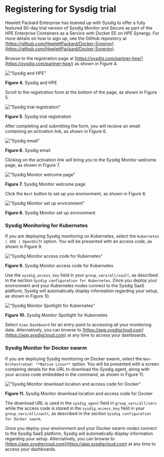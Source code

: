 # Registering for Sysdig trial

Hewlett Packard Enterprise has teamed up with Sysdig to offer a fully featured 90-day trial version of Sysdig Monitor and Secure as part of the HPE Enterprise Containers as a Service with Docker EE on HPE Synergy. For more details on how to sign up, see the GitHub repository at [https://github.com/HewlettPackard/Docker-Synergy](https://github.com/HewlettPackard/Docker-Synergy).

Browse to the registration page at [https://sysdig.com/partner-hpe/](https://sysdig.com/partner-hpe/) as shown in Figure 4.

![ "Sysdig and HPE"][media-sysdig-hpe-png]

**Figure 4.** Sysdig and HPE

Scroll to the registration form at the bottom of the page, as shown in Figure 5.

![ "Sysdig trial registration"][media-sysdig-registration-png]

**Figure 5.** Sysdig trial registration

After completing and submitting the form, you will receive an email containing an activation link, as shown in Figure 6.

![ "Sysdig email"][media-sysdig-email-png]

**Figure 6.** Sysdig email

Clicking on the activation link will bring you to the Sysdig Monitor welcome page, as shown in Figure 7.

![ "Sysdig Monitor welcome page"][media-sysdig-monitor-welcome-png]

**Figure 7.** Sysdig Monitor welcome page

Click the `Next` button to set up you environment, as shown in Figure 8.

![ "Sysdig Monitor set up environment"][media-sysdig-setup-env-png]

**Figure 8.** Sysdig Monitor set up environment

### Sysdig Monitoring for Kubernetes

If you are deploying Sysdig monitoring on Kubernetes, select the `Kubernetes | GKE | OpenShift` option. You will be presented with an access code, as shown in Figure 9.

![ "Sysdig Monitor access code for Kubernetes"][media-sysdig-k8s-png]

**Figure 9.** Sysdig Monitor access code for Kubernetes

Use the `sysdig_access_key` field in your `group_vars/all/vault`, as described in the section `Sysdig configuration for Kubernetes`. Once you deploy your environment and your Kubernetes nodes connect to the Sysdig SaaS platform, Sysdig will automatically display information regarding your setup, as shown in Figure 10.

![ "Sysdig Monitor Spotlight for Kubernetes"][media-sysdig-k8s-spotlight-png]

**Figure 10.** Sysdig Monitor Spotlight for Kubernetes

Select `View Dashboard` for an entry point to accessing all your monitoring data. Alternatively, you can browse to [https://app.sysdigcloud.com](https://app.sysdigcloud.com) at any time to access your dashboards.

### Sysdig Monitor for Docker swarm

If you are deploying Sysdig monitoring on Docker swarm, select the `Non-Orchestrated: **Native Linux**` option. You will be presented with a screen containing details for the URL to download the Sysdig agent, along with your access code embedded in the command, as shown in Figure 11.

![ "Sysdig Monitor download location and access code for Docker"][media-sysdig-docker-png]

**Figure 11.** Sysdig Monitor download location and access code for Docker

The download URL is used in the `sysdig_agent` field in `group_vars/all/vars` while the access code is stored in the `sysdig_access_key` field in your `group_vars/all/vault`, as described in the section `Sysdig configuration for Docker swarm`.

Once you deploy your environment and your Docker swarm nodes connect to the Sysdig SaaS platform, Sysdig will automatically display information regarding your setup. Alternatively, you can browse to [https://app.sysdigcloud.com](https://app.sysdigcloud.com) at any time to access your dashboards.



[media-sysdig-hpe-png]:<../media/sysdig-hpe.png> "Figure 4. Sysdig and HPE"
[media-sysdig-registration-png]:<../media/sysdig-registration.png> "Figure 5. Sysdig trial registration"
[media-sysdig-email-png]:<../media/sysdig-email.png> "Figure 6. Sysdig email"
[media-sysdig-monitor-welcome-png]:<../media/sysdig-monitor-welcome.png> "Figure 7. Sysdig Monitor welcome page"
[media-sysdig-setup-env-png]:<../media/sysdig-setup-env.png> "Figure 8. Sysdig Monitor set up environment"
[media-sysdig-k8s-png]:<../media/sysdig-k8s.png> "Figure 9. Sysdig Monitor access code for Kubernetes"
[media-sysdig-k8s-spotlight-png]:<../media/sysdig-k8s-spotlight.png> "Figure 10. Sysdig Monitor Spotlight for Kubernetes"
[media-sysdig-docker-png]:<../media/sysdig-docker.png> "Figure 11. Sysdig Monitor download location and access code for Docker"




